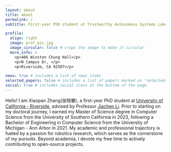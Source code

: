 ```yaml
---
layout: about
title: about
permalink: /
subtitle: First-year PhD student at Trustworthy Autonomous Systems Laboratory, UC - Riverside

profile:
  align: right
  image: prof_pic.jpg
  image_circular: false # crops the image to make it circular
  more_info: >
    <p>466 Winston Chung Hall</p>
    <p>N Campus Dr, </p>
    <p>Riverside, CA 92507</p>

news: true # includes a list of news items
selected_papers: false # includes a list of papers marked as "selected={true}"
social: true # includes social icons at the bottom of the page
---
```


Hello! I am Xiaopan Zhang(张晓攀), a first-year PhD student at <a href="https://www.ucr.edu">University of California - Riverside</a>, advised by Professor <a href="https://jiachenli94.github.io">Jiachen Li</a>. Prior to starting on my doctoral journey, I earned my Master of Science degree in Computer Science from the University of Southern California in 2023, following a Bachelor of Engineering in Computer Science from the University of Michigan - Ann Arbor in 2021. My academic and professional trajectory is fueled by a passion for robotics research, which serves as the cornerstone of my pursuits. Beyond academia, I devote my free time to actively contributing to open-source projects.